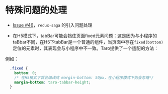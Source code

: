 # 特殊问题的处理

- [Issue #46](https://github.com/NervJS/taro/issues/46)，`redux-saga` 的引入问题处理

- 在H5模式下，tabBar可能会挡住页面fixed元素问题：这是因为与小程序的taBbar不同，在H5下tabBar是一个普通的组件，当页面中存在`fixed(bottom)`定位的元素时，其表现会与小程序中不一致。Taro提供了一个适配的方法：

例如：
```css
  .fixed {
    bottom: 0;
    /* 在H5模式下将会编译成 margin-bottom: 50px，在小程序模式下则会忽略*/
    margin-bottom: taro-tabbar-height;
  }
```